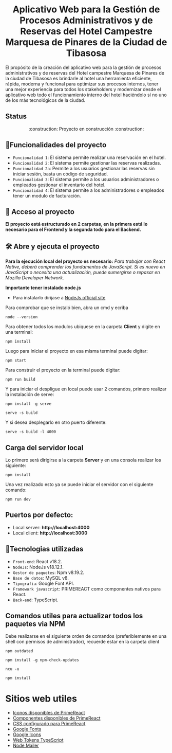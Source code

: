 # <center>Aplicativo Web para la Gestión de Procesos Administrativos y de Reservas del Hotel Campestre Marquesa de Pinares de la Ciudad de Tibasosa</center>

El propósito de la creación del aplicativo web para la gestión de procesos administrativos y de reservas del Hotel campestre Marquesa de Pinares de la ciudad de Tibasosa es brindarle al hotel una herramienta eficiente, rápida, moderna y funcional para optimizar sus procesos internos, tener una mejor experiencia para todos los stakeholders y modernizar desde el aplicativo web todo el funcionamiento interno del hotel haciéndolo sí no uno de los más tecnológicos de la ciudad.

## Status 
<p align="center">:construction: Proyecto en construcción :construction:</p>

## :hammer:Funcionalidades del proyecto

- `Funcionalidad 1`: El sistema permite realizar una reservación en el hotel.
- `Funcionalidad 2`: El sistema permite gestionar las reservas realizadas.
- `Funcionalidad 2a`: Permite a los usuarios gestionar las reservas sin iniciar sesión, basta un código de seguridad.
- `Funcionalidad 3`: El sistema permite a los usuarios administradores o empleados gestionar el inventario del hotel.
- `Funcionalidad 4`: El sistema permite a los administradores o empleados tener un modulo de facturación.

## 📁 Acceso al proyecto

**El proyecto está estructurado en 2 carpetas, en la primera está lo necesario para el Frontend y la segunda todo para el Backend.**

## 🛠️ Abre y ejecuta el proyecto

**Para la ejecución local del proyecto es necesario:**
_Para trabajar con React Native, deberá comprender los fundamentos de JavaScript. Si es nuevo en JavaScript o necesita una actualización, puede sumergirse o repasar en Mozilla Developer Network._

**Importante tener instalado node.js**
* Para instalarlo dirijase a [NodeJs official site](https://nodejs.org/es/download/)

Para comprobar que se instaló bien, abra un cmd y ecriba
```
node --version
```

Para obtener todos los modulos ubiquese en la carpeta **Client** y digite en una terminal:
```
npm install
```

Luego para iniciar el proyecto en esa misma terminal puede digitar:
```
npm start
```

Para construir el proyecto en la terminal puede digitar:
```
npm run build 
```

Y para iniciar el despligue en local puede usar 2 comandos, primero realizar la instalación de serve:
```
npm install -g serve
```
```
serve -s build 
```

Y si desea desplegarlo en otro puerto diferente:
```
serve -s build -l 4000
```
## Carga del servidor local

Lo primero será dirigirse a la carpeta **Server** y en una consola realizar los siguiente:

```
npm install
```

Una vez realizado esto ya se puede iniciar el servidor con el siguiente comando:

```
npm run dev
```

## Puertos por defecto:

- Local server: **http://localhost:4000**
- Local client: **http://localhost:3000**

## :wrench:Tecnologias utilizadas

- `Front-end`: React v18.2.
- `NodeJs`: NodeJs v18.12.1.
- `Gestor de paquetes`: Npm v8.19.2.
- `Base de datos`: MySQL v8. 
- `Tipografia`: Google Font API. 
- `Framework javascript`: PRIMEREACT como componentes nativos para React. 
- `Back-end`: TypeScript.

## Comandos utiles para actualizar todos los paquetes via NPM

Debe realizarse en el siguiente orden de comandos (preferiblemente en una shell con permisos de administrador), recuerde estar en la carpeta client
```
npm outdated
```
```
npm install -g npm-check-updates
```
```
ncu -u
```
```
npm install
```

# Sitios web utiles
- [Iconos disponibles de PrimeReact](https://primereact.org/icons/)
- [Componentes disponibles de PrimeReact](https://primereact.org/message/)
- [CSS configurado para PrimeReact](https://www.primefaces.org/primeflex/fontsize)
- [Google Fonts](https://fonts.google.com/)
- [Google Icons](https://fonts.google.com/icons)
- [Web Tokens TypeScript](https://jwt.io/)
- [Node Mailer](https://nodemailer.com/about/)
